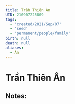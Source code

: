 ```yaml
---
title: Trần Thiên Ân
UID: 210907225809
tags:
  - 'created/2021/Sep/07'
  - 'seed'
  - 'permanent/people/family'
birth: null
death: null
aliases:
  - Ân
---
```

# Trần Thiên Ân

## Notes:

